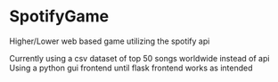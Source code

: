 # SpotifyGame
Higher/Lower web based game utilizing the spotify api

Currently using a csv dataset of top 50 songs worldwide instead of api
Using a python gui frontend until flask frontend works as intended
